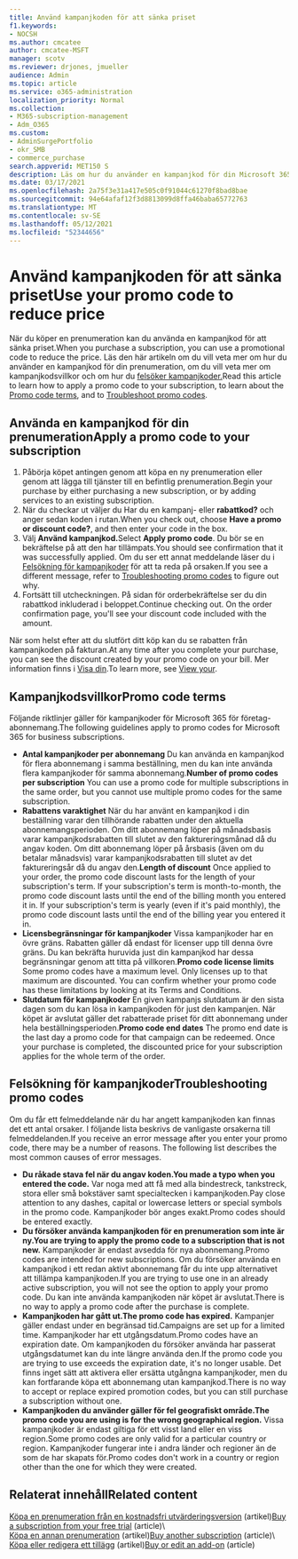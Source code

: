 ```yaml
---
title: Använd kampanjkoden för att sänka priset
f1.keywords:
- NOCSH
ms.author: cmcatee
author: cmcatee-MSFT
manager: scotv
ms.reviewer: drjones, jmueller
audience: Admin
ms.topic: article
ms.service: o365-administration
localization_priority: Normal
ms.collection:
- M365-subscription-management
- Adm_O365
ms.custom:
- AdminSurgePortfolio
- okr_SMB
- commerce_purchase
search.appverid: MET150 S
description: Läs om hur du använder en kampanjkod för din Microsoft 365-prenumeration för att sänka priset och hur du felsöker kampanjkoden vid fel.
ms.date: 03/17/2021
ms.openlocfilehash: 2a75f3e31a417e505c0f91044c61270f8bad8bae
ms.sourcegitcommit: 94e64afaf12f3d8813099d8ffa46baba65772763
ms.translationtype: MT
ms.contentlocale: sv-SE
ms.lasthandoff: 05/12/2021
ms.locfileid: "52344656"
---
```

# <a name="use-your-promo-code-to-reduce-price"></a><span data-ttu-id="12775-103">Använd kampanjkoden för att sänka priset</span><span class="sxs-lookup"><span data-stu-id="12775-103">Use your promo code to reduce price</span></span>

<span data-ttu-id="12775-104">När du köper en prenumeration kan du använda en kampanjkod för att sänka priset.</span><span class="sxs-lookup"><span data-stu-id="12775-104">When you purchase a subscription, you can use a promotional code to reduce the price.</span></span> <span data-ttu-id="12775-105">Läs den här artikeln om du vill veta mer om [](#promo-code-terms)hur du använder en kampanjkod för din prenumeration, om du vill veta mer om kampanjkodsvillkor och om hur du [felsöker kampanjkoder.](#troubleshooting-promo-codes)</span><span class="sxs-lookup"><span data-stu-id="12775-105">Read this article to learn how to apply a promo code to your subscription, to learn about the [Promo code terms](#promo-code-terms), and to [Troubleshoot promo codes](#troubleshooting-promo-codes).</span></span>
  
## <a name="apply-a-promo-code-to-your-subscription"></a><span data-ttu-id="12775-106">Använda en kampanjkod för din prenumeration</span><span class="sxs-lookup"><span data-stu-id="12775-106">Apply a promo code to your subscription</span></span>

1. <span data-ttu-id="12775-107">Påbörja köpet antingen genom att köpa en ny prenumeration eller genom att lägga till tjänster till en befintlig prenumeration.</span><span class="sxs-lookup"><span data-stu-id="12775-107">Begin your purchase by either purchasing a new subscription, or by adding services to an existing subscription.</span></span>
2. <span data-ttu-id="12775-108">När du checkar ut väljer du Har du en kampanj- eller **rabattkod?** och anger sedan koden i rutan.</span><span class="sxs-lookup"><span data-stu-id="12775-108">When you check out, choose **Have a promo or discount code?**, and then enter your code in the box.</span></span>
3. <span data-ttu-id="12775-109">Välj **Använd kampanjkod.**</span><span class="sxs-lookup"><span data-stu-id="12775-109">Select **Apply promo code**.</span></span> <span data-ttu-id="12775-110">Du bör se en bekräftelse på att den har tillämpats.</span><span class="sxs-lookup"><span data-stu-id="12775-110">You should see confirmation that it was successfully applied.</span></span> <span data-ttu-id="12775-111">Om du ser ett annat meddelande läser du i [Felsökning för kampanjkoder](#troubleshooting-promo-codes) för att ta reda på orsaken.</span><span class="sxs-lookup"><span data-stu-id="12775-111">If you see a different message, refer to [Troubleshooting promo codes](#troubleshooting-promo-codes) to figure out why.</span></span>
4. <span data-ttu-id="12775-112">Fortsätt till utcheckningen. På sidan för orderbekräftelse ser du din rabattkod inkluderad i beloppet.</span><span class="sxs-lookup"><span data-stu-id="12775-112">Continue checking out. On the order confirmation page, you'll see your discount code included with the amount.</span></span>

<span data-ttu-id="12775-113">När som helst efter att du slutfört ditt köp kan du se rabatten från kampanjkoden på fakturan.</span><span class="sxs-lookup"><span data-stu-id="12775-113">At any time after you complete your purchase, you can see the discount created by your promo code on your bill.</span></span> <span data-ttu-id="12775-114">Mer information finns i [Visa din](billing-and-payments/view-your-bill-or-invoice.md).</span><span class="sxs-lookup"><span data-stu-id="12775-114">To learn more, see [View your](billing-and-payments/view-your-bill-or-invoice.md).</span></span>
  
## <a name="promo-code-terms"></a><span data-ttu-id="12775-115">Kampanjkodsvillkor</span><span class="sxs-lookup"><span data-stu-id="12775-115">Promo code terms</span></span>

<span data-ttu-id="12775-116">Följande riktlinjer gäller för kampanjkoder för Microsoft 365 för företag-abonnemang.</span><span class="sxs-lookup"><span data-stu-id="12775-116">The following guidelines apply to promo codes for Microsoft 365 for business subscriptions.</span></span>
  
- <span data-ttu-id="12775-117">**Antal kampanjkoder per abonnemang** Du kan använda en kampanjkod för flera abonnemang i samma beställning, men du kan inte använda flera kampanjkoder för samma abonnemang.</span><span class="sxs-lookup"><span data-stu-id="12775-117">**Number of promo codes per subscription** You can use a promo code for multiple subscriptions in the same order, but you cannot use multiple promo codes for the same subscription.</span></span>
- <span data-ttu-id="12775-p104">**Rabattens varaktighet** När du har använt en kampanjkod i din beställning varar den tillhörande rabatten under den aktuella abonnemangsperioden. Om ditt abonnemang löper på månadsbasis varar kampanjkodsrabatten till slutet av den faktureringsmånad då du angav koden. Om ditt abonnemang löper på årsbasis (även om du betalar månadsvis) varar kampanjkodsrabatten till slutet av det faktureringsår då du angav den.</span><span class="sxs-lookup"><span data-stu-id="12775-p104">**Length of discount** Once applied to your order, the promo code discount lasts for the length of your subscription's term. If your subscription's term is month-to-month, the promo code discount lasts until the end of the billing month you entered it in. If your subscription's term is yearly (even if it's paid monthly), the promo code discount lasts until the end of the billing year you entered it in.</span></span>
- <span data-ttu-id="12775-p105">**Licensbegränsningar för kampanjkoder** Vissa kampanjkoder har en övre gräns. Rabatten gäller då endast för licenser upp till denna övre gräns. Du kan bekräfta huruvida just din kampanjkod har dessa begränsningar genom att titta på villkoren.</span><span class="sxs-lookup"><span data-stu-id="12775-p105">**Promo code license limits** Some promo codes have a maximum level. Only licenses up to that maximum are discounted. You can confirm whether your promo code has these limitations by looking at its Terms and Conditions.</span></span>
- <span data-ttu-id="12775-p106">**Slutdatum för kampanjkoder** En given kampanjs slutdatum är den sista dagen som du kan lösa in kampanjkoden för just den kampanjen. När köpet är avslutat gäller det rabatterade priset för ditt abonnemang under hela beställningsperioden.</span><span class="sxs-lookup"><span data-stu-id="12775-p106">**Promo code end dates** The promo end date is the last day a promo code for that campaign can be redeemed. Once your purchase is completed, the discounted price for your subscription applies for the whole term of the order.</span></span>

## <a name="troubleshooting-promo-codes"></a><span data-ttu-id="12775-126">Felsökning för kampanjkoder</span><span class="sxs-lookup"><span data-stu-id="12775-126">Troubleshooting promo codes</span></span>

<span data-ttu-id="12775-p107">Om du får ett felmeddelande när du har angett kampanjkoden kan finnas det ett antal orsaker. I följande lista beskrivs de vanligaste orsakerna till felmeddelanden.</span><span class="sxs-lookup"><span data-stu-id="12775-p107">If you receive an error message after you enter your promo code, there may be a number of reasons. The following list describes the most common causes of error messages.</span></span>
  
- <span data-ttu-id="12775-129">**Du råkade stava fel när du angav koden.**</span><span class="sxs-lookup"><span data-stu-id="12775-129">**You made a typo when you entered the code.**</span></span> <span data-ttu-id="12775-130">Var noga med att få med alla bindestreck, tankstreck, stora eller små bokstäver samt specialtecken i kampanjkoden.</span><span class="sxs-lookup"><span data-stu-id="12775-130">Pay close attention to any dashes, capital or lowercase letters or special symbols in the promo code.</span></span> <span data-ttu-id="12775-131">Kampanjkoder bör anges exakt.</span><span class="sxs-lookup"><span data-stu-id="12775-131">Promo codes should be entered exactly.</span></span>
- <span data-ttu-id="12775-132">**Du försöker använda kampanjkoden för en prenumeration som inte är ny.**</span><span class="sxs-lookup"><span data-stu-id="12775-132">**You are trying to apply the promo code to a subscription that is not new.**</span></span> <span data-ttu-id="12775-133">Kampanjkoder är endast avsedda för nya abonnemang.</span><span class="sxs-lookup"><span data-stu-id="12775-133">Promo codes are intended for new subscriptions.</span></span> <span data-ttu-id="12775-134">Om du försöker använda en kampanjkod i ett redan aktivt abonnemang får du inte upp alternativet att tillämpa kampanjkoden.</span><span class="sxs-lookup"><span data-stu-id="12775-134">If you are trying to use one in an already active subscription, you will not see the option to apply your promo code.</span></span> <span data-ttu-id="12775-135">Du kan inte använda kampanjkoden när köpet är avslutat.</span><span class="sxs-lookup"><span data-stu-id="12775-135">There is no way to apply a promo code after the purchase is complete.</span></span>
- <span data-ttu-id="12775-136">**Kampanjkoden har gått ut.**</span><span class="sxs-lookup"><span data-stu-id="12775-136">**The promo code has expired.**</span></span> <span data-ttu-id="12775-137">Kampanjer gäller endast under en begränsad tid.</span><span class="sxs-lookup"><span data-stu-id="12775-137">Campaigns are set up for a limited time.</span></span> <span data-ttu-id="12775-138">Kampanjkoder har ett utgångsdatum.</span><span class="sxs-lookup"><span data-stu-id="12775-138">Promo codes have an expiration date.</span></span> <span data-ttu-id="12775-139">Om kampanjkoden du försöker använda har passerat utgångsdatumet kan du inte längre använda den.</span><span class="sxs-lookup"><span data-stu-id="12775-139">If the promo code you are trying to use exceeds the expiration date, it's no longer usable.</span></span> <span data-ttu-id="12775-140">Det finns inget sätt att aktivera eller ersätta utgångna kampanjkoder, men du kan fortfarande köpa ett abonnemang utan kampanjkod.</span><span class="sxs-lookup"><span data-stu-id="12775-140">There is no way to accept or replace expired promotion codes, but you can still purchase a subscription without one.</span></span>
- <span data-ttu-id="12775-141">**Kampanjkoden du använder gäller för fel geografiskt område.**</span><span class="sxs-lookup"><span data-stu-id="12775-141">**The promo code you are using is for the wrong geographical region.**</span></span> <span data-ttu-id="12775-142">Vissa kampanjkoder är endast giltiga för ett visst land eller en viss region.</span><span class="sxs-lookup"><span data-stu-id="12775-142">Some promo codes are only valid for a particular country or region.</span></span> <span data-ttu-id="12775-143">Kampanjkoder fungerar inte i andra länder och regioner än de som de har skapats för.</span><span class="sxs-lookup"><span data-stu-id="12775-143">Promo codes don't work in a country or region other than the one for which they were created.</span></span>
  
## <a name="related-content"></a><span data-ttu-id="12775-144">Relaterat innehåll</span><span class="sxs-lookup"><span data-stu-id="12775-144">Related content</span></span>

<span data-ttu-id="12775-145">[Köpa en prenumeration från en kostnadsfri utvärderingsversion](./try-or-buy-microsoft-365.md) (artikel)</span><span class="sxs-lookup"><span data-stu-id="12775-145">[Buy a subscription from your free trial](./try-or-buy-microsoft-365.md) (article)</span></span>\  
<span data-ttu-id="12775-146">[Köpa en annan prenumeration](./try-or-buy-microsoft-365.md) (artikel)</span><span class="sxs-lookup"><span data-stu-id="12775-146">[Buy another subscription](./try-or-buy-microsoft-365.md) (article)</span></span>\  
<span data-ttu-id="12775-147">[Köpa eller redigera ett tillägg](buy-or-edit-an-add-on.md) (artikel)</span><span class="sxs-lookup"><span data-stu-id="12775-147">[Buy or edit an add-on](buy-or-edit-an-add-on.md) (article)</span></span>
